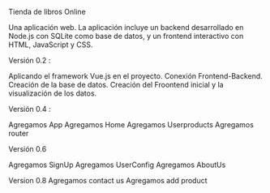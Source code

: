 Tienda de libros Online

Una aplicación web. La aplicación incluye un backend desarrollado en Node.js con SQLite como base de datos, y un frontend interactivo con HTML, JavaScript y CSS.

Versión 0.2 :

Aplicando el framework Vue.js en el proyecto.
Conexión Frontend-Backend.
Creación de la base de datos.
Creación del Froontend inicial y la visualización de los datos.

Versión 0.4 :

Agregamos App
Agregamos Home
Agregamos Userproducts
Agregamos router

Versión 0.6

Agregamos SignUp
Agregamos UserConfig
Agregamos AboutUs

Version 0.8
Agregamos contact us 
Agregamos add product